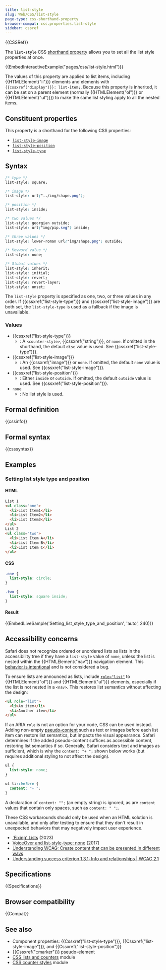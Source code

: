 ```yaml
---
title: list-style
slug: Web/CSS/list-style
page-type: css-shorthand-property
browser-compat: css.properties.list-style
sidebar: cssref
---
```


{{CSSRef}}

The **`list-style`** CSS [shorthand property](/en-US/docs/Web/CSS/Shorthand_properties) allows you to set all the list style properties at once.

{{EmbedInteractiveExample("pages/css/list-style.html")}}

The values of this property are applied to list items, including {{HTMLElement("li")}} elements and elements with `{{cssxref("display")}}: list-item;`. Because this property is inherited, it can be set on a parent element (normally {{HTMLElement("ol")}} or {{HTMLElement("ul")}}) to make the same list styling apply to all the nested items.

## Constituent properties

This property is a shorthand for the following CSS properties:

- [`list-style-image`](/en-US/docs/Web/CSS/list-style-image)
- [`list-style-position`](/en-US/docs/Web/CSS/list-style-position)
- [`list-style-type`](/en-US/docs/Web/CSS/list-style-type)

## Syntax

```css
/* type */
list-style: square;

/* image */
list-style: url("../img/shape.png");

/* position */
list-style: inside;

/* two values */
list-style: georgian outside;
list-style: url("img/pip.svg") inside;

/* three values */
list-style: lower-roman url("img/shape.png") outside;

/* Keyword value */
list-style: none;

/* Global values */
list-style: inherit;
list-style: initial;
list-style: revert;
list-style: revert-layer;
list-style: unset;
```

The `list-style` property is specified as one, two, or three values in any order. If {{cssxref("list-style-type")}} and {{cssxref("list-style-image")}} are both set, the `list-style-type` is used as a fallback if the image is unavailable.

### Values

- {{cssxref("list-style-type")}}
  - : A `<counter-style>`, {{cssxref("string")}}, or `none`. If omitted in the shorthand, the default `disc` value is used. See {{cssxref("list-style-type")}}.
- {{cssxref("list-style-image")}}
  - : An {{cssxref("image")}} or `none`. If omitted, the default `none` value is used. See {{cssxref("list-style-image")}}.
- {{cssxref("list-style-position")}}
  - : Either `inside` or `outside`. If omitted, the default `outside` value is used. See {{cssxref("list-style-position")}}.
- `none`
  - : No list style is used.

## Formal definition

{{cssinfo}}

## Formal syntax

{{csssyntax}}

## Examples

### Setting list style type and position

#### HTML

```html
List 1
<ul class="one">
  <li>List Item1</li>
  <li>List Item2</li>
  <li>List Item3</li>
</ul>
List 2
<ul class="two">
  <li>List Item A</li>
  <li>List Item B</li>
  <li>List Item C</li>
</ul>
```

#### CSS

```css
.one {
  list-style: circle;
}

.two {
  list-style: square inside;
}
```

#### Result

{{EmbedLiveSample('Setting_list_style_type_and_position', 'auto', 240)}}

## Accessibility concerns

Safari does not recognize ordered or unordered lists as lists in the accessibility tree if they have a `list-style` value of `none`, unless the list is nested within the {{HTMLElement("nav")}} navigation element. This [behavior is intentional](https://webkit.org/b/170179#c1) and is not considered a bug.

To ensure lists are announced as lists, include [`role="list"`](/en-US/docs/Web/Accessibility/ARIA/Roles/list_role) to {{HTMLElement("ol")}} and {{HTMLElement("ul")}} elements, especially if the list is not nested in a `<nav>`. This restores list semantics without affecting the design:

```html
<ul role="list">
  <li>An item</li>
  <li>Another item</li>
</ul>
```

If an ARIA `role` is not an option for your code, CSS can be used instead. Adding non-empty [pseudo-content](/en-US/docs/Web/CSS/content) such as text or images before each list item can restore list semantics, but impacts the visual appearance. Safari determines if the added pseudo-content suffices as accessible content, restoring list semantics if so. Generally, Safari considers text and images as sufficient, which is why the `content: "+ ";` shown below works (but requires additional styling to not affect the design).

```css
ul {
  list-style: none;
}

ul li::before {
  content: "+ ";
}
```

A declaration of `content: "";` (an empty string) is ignored, as are `content` values that contain only spaces, such as `content: " ";`.

These CSS workarounds should only be used when an HTML solution is unavailable, and only after testing to ensure that they don't result in unexpected behaviors that may negatively impact user experience.

- ['Fixing' Lists](https://www.scottohara.me/blog/2019/01/12/lists-and-safari.html) (2023)
- [VoiceOver and list-style-type: none](https://gerardkcohen.me/writing/2017/voiceover-list-style-type.html) (2017)
- [Understanding WCAG: Create content that can be presented in different ways](/en-US/docs/Web/Accessibility/Understanding_WCAG/Perceivable#Guideline_1.3_%E2%80%94_Create_content_that_can_be_presented_in_different_ways)
- [Understanding success criterion 1.3.1: Info and relationships | WCAG 2.1](https://www.w3.org/WAI/WCAG21/Understanding/info-and-relationships.html)

## Specifications

{{Specifications}}

## Browser compatibility

{{Compat}}

## See also

- Component properties: {{Cssxref("list-style-type")}}, {{Cssxref("list-style-image")}}, and {{Cssxref("list-style-position")}}
- {{Cssxref("::marker")}} pseudo-element
- [CSS lists and counters](/en-US/docs/Web/CSS/CSS_lists) module
- [CSS counter styles](/en-US/docs/Web/CSS/CSS_counter_styles) module
